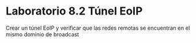 # Laboratorio 8.2 Túnel EoIP
 Crear un túnel EoIP y verificar que las redes remotas se encuentran en el mismo dominio de broadcast
